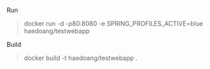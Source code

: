 


Run
> docker run -d -p80:8080 -e SPRING_PROFILES_ACTIVE=blue haedoang/testwebapp 

Build
> docker build -t haedoang/testwebapp .
